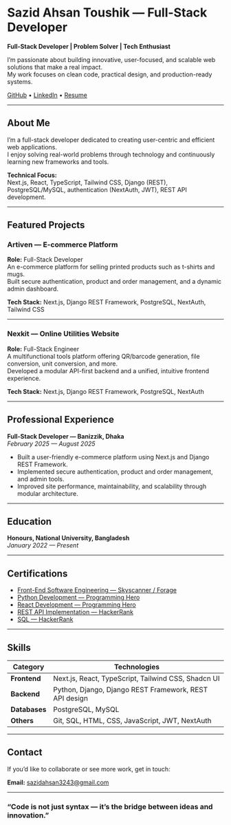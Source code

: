 # Sazid Ahsan Toushik — Full-Stack Developer

**Full-Stack Developer | Problem Solver | Tech Enthusiast**

I’m passionate about building innovative, user-focused, and scalable web solutions that make a real impact.  
My work focuses on clean code, practical design, and production-ready systems.

[GitHub](https://github.com/sazid324) • [LinkedIn](https://www.linkedin.com/in/sazid-ahsan-0919b425a) • [Resume](https://1drv.ms/b/c/4933e43be0c5d84b/ER8tXuNFunpPgs3fwK4TX00BnajJRtbxWuSOQlDwlu5UTA?e=QxlNdZ)

---

## About Me

I’m a full-stack developer dedicated to creating user-centric and efficient web applications.  
I enjoy solving real-world problems through technology and continuously learning new frameworks and tools.

**Technical Focus:**  
Next.js, React, TypeScript, Tailwind CSS, Django (REST), PostgreSQL/MySQL, authentication (NextAuth, JWT), REST API development.

---

## Featured Projects

### Artiven — E-commerce Platform
**Role:** Full-Stack Developer  
An e-commerce platform for selling printed products such as t-shirts and mugs.  
Built secure authentication, product and order management, and a dynamic admin dashboard.  

**Tech Stack:** Next.js, Django REST Framework, PostgreSQL, NextAuth, Tailwind CSS

---

### Nexkit — Online Utilities Website
**Role:** Full-Stack Engineer  
A multifunctional tools platform offering QR/barcode generation, file conversion, unit conversion, and more.  
Developed a modular API-first backend and a unified, intuitive frontend experience.  

**Tech Stack:** Next.js, Django REST Framework, PostgreSQL, NextAuth

---

## Professional Experience

**Full-Stack Developer — Banizzik, Dhaka**  
*February 2025 — August 2025*  
- Built a user-friendly e-commerce platform using Next.js and Django REST Framework.  
- Implemented secure authentication, product and order management, and admin tools.  
- Improved site performance, maintainability, and scalability through modular architecture.

---

## Education

**Honours, National University, Bangladesh**  
*January 2022 — Present*

---

## Certifications

- [Front-End Software Engineering — Skyscanner / Forage](https://1drv.ms/b/c/4933e43be0c5d84b/EZLIC_G9GM1CtZqt_rM-hfQBJf4PYkqaEcq_I9iqbPKDeA?e=RQyefm)  
- [Python Development — Programming Hero](https://1drv.ms/b/c/4933e43be0c5d84b/ERn7A8vawBhDrLiSg_OGdVUBAQu54ecr_DioxVaUpIJusA?e=a89W4T)  
- [React Development — Programming Hero](https://1drv.ms/b/c/4933e43be0c5d84b/ETsJSTzVgt5Dvwnoy-XMcv4BYvvdc5zWtD0iTvss9DBQkA?e=rhbTyB)  
- [REST API Implementation — HackerRank](https://1drv.ms/b/c/4933e43be0c5d84b/EXNvCGs_zNZMmmJcctwDwY8BKKm-Q3n8zl1RRpZfLkdwog?e=9o9NXb)  
- [SQL — HackerRank](https://1drv.ms/b/c/4933e43be0c5d84b/EdDAt47CMelDjO4N9vrcjEIBfAIDt5GbBSYIDdwfXXJwUg?e=4OV1hN)

---

## Skills

| Category | Technologies |
|-----------|---------------|
| **Frontend** | Next.js, React, TypeScript, Tailwind CSS, Shadcn UI |
| **Backend** | Python, Django, Django REST Framework, REST API design |
| **Databases** | PostgreSQL, MySQL |
| **Others** | Git, SQL, HTML, CSS, JavaScript, JWT, NextAuth |

---

## Contact

If you’d like to collaborate or see more work, get in touch:

**Email:** sazidahsan3243@gmail.com  

---

### “Code is not just syntax — it’s the bridge between ideas and innovation.”